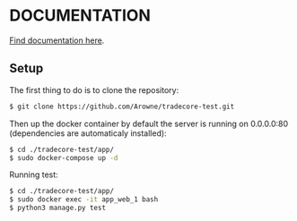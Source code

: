 # DOCUMENTATION

[Find documentation here](https://documenter.getpostman.com/view/5589548/TzJybFCG).

## Setup

The first thing to do is to clone the repository:

```sh
$ git clone https://github.com/Arowne/tradecore-test.git
```

Then up the docker container by default the server is running on 0.0.0.0:80 (dependencies are automaticaly installed):

```sh
$ cd ./tradecore-test/app/
$ sudo docker-compose up -d
```
Running test:

```sh
$ cd ./tradecore-test/app/
$ sudo docker exec -it app_web_1 bash
$ python3 manage.py test
```
